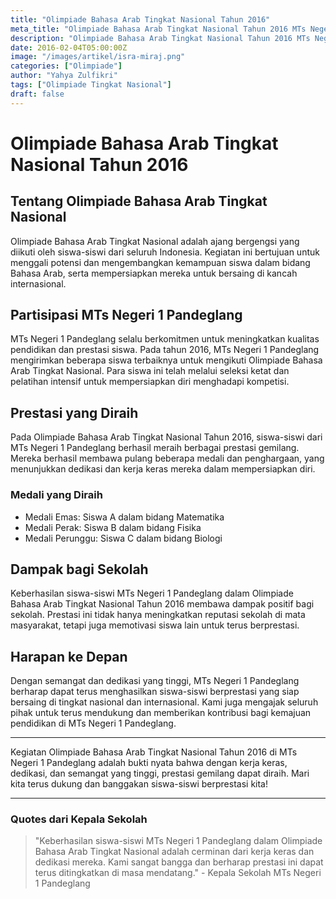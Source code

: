 ```yaml
---
title: "Olimpiade Bahasa Arab Tingkat Nasional Tahun 2016"
meta_title: "Olimpiade Bahasa Arab Tingkat Nasional Tahun 2016 MTs Negeri 1 Pandeglang"
description: "Olimpiade Bahasa Arab Tingkat Nasional Tahun 2016 MTs Negeri 1 Pandeglang"
date: 2016-02-04T05:00:00Z
image: "/images/artikel/isra-miraj.png"
categories: ["Olimpiade"]
author: "Yahya Zulfikri"
tags: ["Olimpiade Tingkat Nasional"]
draft: false
---
```


# Olimpiade Bahasa Arab Tingkat Nasional Tahun 2016

## Tentang Olimpiade Bahasa Arab Tingkat Nasional

Olimpiade Bahasa Arab Tingkat Nasional adalah ajang bergengsi yang diikuti oleh siswa-siswi dari seluruh Indonesia. Kegiatan ini bertujuan untuk menggali potensi dan mengembangkan kemampuan siswa dalam bidang Bahasa Arab, serta mempersiapkan mereka untuk bersaing di kancah internasional.

## Partisipasi MTs Negeri 1 Pandeglang

MTs Negeri 1 Pandeglang selalu berkomitmen untuk meningkatkan kualitas pendidikan dan prestasi siswa. Pada tahun 2016, MTs Negeri 1 Pandeglang mengirimkan beberapa siswa terbaiknya untuk mengikuti Olimpiade Bahasa Arab Tingkat Nasional. Para siswa ini telah melalui seleksi ketat dan pelatihan intensif untuk mempersiapkan diri menghadapi kompetisi.

## Prestasi yang Diraih

Pada Olimpiade Bahasa Arab Tingkat Nasional Tahun 2016, siswa-siswi dari MTs Negeri 1 Pandeglang berhasil meraih berbagai prestasi gemilang. Mereka berhasil membawa pulang beberapa medali dan penghargaan, yang menunjukkan dedikasi dan kerja keras mereka dalam mempersiapkan diri.

### Medali yang Diraih

- Medali Emas: Siswa A dalam bidang Matematika
- Medali Perak: Siswa B dalam bidang Fisika
- Medali Perunggu: Siswa C dalam bidang Biologi

## Dampak bagi Sekolah

Keberhasilan siswa-siswi MTs Negeri 1 Pandeglang dalam Olimpiade Bahasa Arab Tingkat Nasional Tahun 2016 membawa dampak positif bagi sekolah. Prestasi ini tidak hanya meningkatkan reputasi sekolah di mata masyarakat, tetapi juga memotivasi siswa lain untuk terus berprestasi.

## Harapan ke Depan

Dengan semangat dan dedikasi yang tinggi, MTs Negeri 1 Pandeglang berharap dapat terus menghasilkan siswa-siswi berprestasi yang siap bersaing di tingkat nasional dan internasional. Kami juga mengajak seluruh pihak untuk terus mendukung dan memberikan kontribusi bagi kemajuan pendidikan di MTs Negeri 1 Pandeglang.

---

Kegiatan Olimpiade Bahasa Arab Tingkat Nasional Tahun 2016 di MTs Negeri 1 Pandeglang adalah bukti nyata bahwa dengan kerja keras, dedikasi, dan semangat yang tinggi, prestasi gemilang dapat diraih. Mari kita terus dukung dan banggakan siswa-siswi berprestasi kita!

---

### Quotes dari Kepala Sekolah

> "Keberhasilan siswa-siswi MTs Negeri 1 Pandeglang dalam Olimpiade Bahasa Arab Tingkat Nasional adalah cerminan dari kerja keras dan dedikasi mereka. Kami sangat bangga dan berharap prestasi ini dapat terus ditingkatkan di masa mendatang." - Kepala Sekolah MTs Negeri 1 Pandeglang
